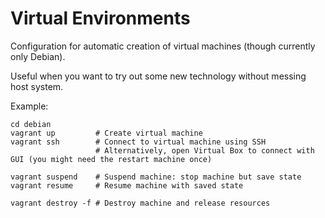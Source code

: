 # Virtual Environments

Configuration for automatic creation of virtual machines (though currently only Debian).

Useful when you want to try out some new technology without messing host system.

Example:
```
cd debian
vagrant up         # Create virtual machine
vagrant ssh        # Connect to virtual machine using SSH
                   # Alternatively, open Virtual Box to connect with GUI (you might need the restart machine once)

vagrant suspend    # Suspend machine: stop machine but save state
vagrant resume     # Resume machine with saved state

vagrant destroy -f # Destroy machine and release resources
```